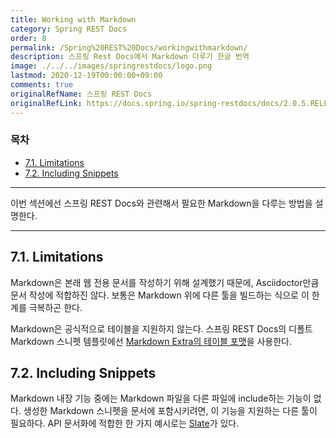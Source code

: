 ```yaml
---
title: Working with Markdown
category: Spring REST Docs
order: 8
permalink: /Spring%20REST%20Docs/workingwithmarkdown/
description: 스프링 Rest Docs에서 Markdown 다루기 한글 번역
image: ./../../images/springrestdocs/logo.png
lastmod: 2020-12-19T00:00:00+09:00
comments: true
originalRefName: 스프링 REST Docs
originalRefLink: https://docs.spring.io/spring-restdocs/docs/2.0.5.RELEASE/reference/html5/#working-with-markdown
---
```


### 목차

- [7.1. Limitations](#71-limitations)
- [7.2. Including Snippets](#72-including-snippets)

---

이번 섹션에선 스프링 REST Docs와 관련해서 필요한 Markdown을 다루는 방법을 설명한다.

---

## 7.1. Limitations

Markdown은 본래 웹 전용 문서를 작성하기 위해 설계했기 때문에, Asciidoctor만큼 문서 작성에 적합하진 않다. 보통은 Markdown 위에 다른 툴을 빌드하는 식으로 이 한계를 극복하곤 한다.

Markdown은 공식적으로 테이블을 지원하지 않는다. 스프링 REST Docs의 디폴트 Markdown 스니펫 템플릿에선 [Markdown Extra의 테이블 포맷](https://michelf.ca/projects/php-markdown/extra/#table)을 사용한다.

## 7.2. Including Snippets

Markdown 내장 기능 중에는 Markdown 파일을 다른 파일에 include하는 기능이 없다. 생성한 Markdown 스니펫을 문서에 포함시키려면, 이 기능을 지원하는 다른 툴이 필요하다. API 문서화에 적합한 한 가지 예시로는 [Slate](https://github.com/tripit/slate)가 있다.